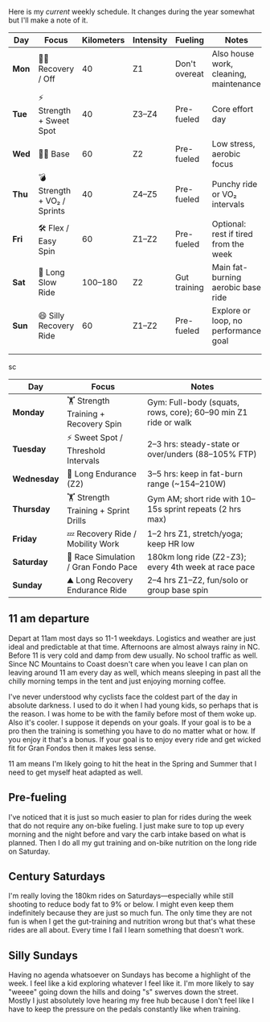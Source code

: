Here is my *current* weekly schedule. It changes during the year somewhat but I'll make a note of it.

| Day     | Focus                       | Kilometers | Intensity | Fueling       | Notes                                  |
| ------- | --------------------------- | ---------- | --------- | ------------- | -------------------------------------- |
| **Mon** | 🧘‍♂️ Recovery / Off        | 40         | Z1        | Don't overeat | Also house work, cleaning, maintenance |
| **Tue** | ⚡️ Strength + Sweet Spot    | 40         | Z3–Z4     | Pre-fueled    | Core effort day                        |
| **Wed** | 🧘‍♂️ Base                  | 60         | Z2        | Pre-fueled    | Low stress, aerobic focus              |
| **Thu** | 💣 Strength + VO₂ / Sprints | 40         | Z4–Z5     | Pre-fueled    | Punchy ride or VO₂ intervals           |
| **Fri** | 🛠 Flex / Easy Spin         | 60         | Z1–Z2     | Pre-fueled    | Optional: rest if tired from the week  |
| **Sat** | 🐢 Long Slow Ride           | 100–180    | Z2        | Gut training  | Main fat-burning aerobic base ride     |
| **Sun** | 😄 Silly Recovery Ride      | 60         | Z1–Z2     | Pre-fueled    | Explore or loop, no performance goal   |
|         |                             |            |           |               |                                        |
|         |                             |            |           |               |                                        |

sc

| Day        | Focus                               | Notes |
|------------|--------------------------------------|-------|
| **Monday** | 🏋️ Strength Training + Recovery Spin | Gym: Full-body (squats, rows, core); 60–90 min Z1 ride or walk  
| **Tuesday**| ⚡ Sweet Spot / Threshold Intervals   | 2–3 hrs: steady-state or over/unders (88–105% FTP)  
| **Wednesday**| 🚴 Long Endurance (Z2)              | 3–5 hrs: keep in fat-burn range (~154–210W)  
| **Thursday**| 🏋️ Strength Training + Sprint Drills | Gym AM; short ride with 10–15s sprint repeats (2 hrs max)  
| **Friday** | 💤 Recovery Ride / Mobility Work      | 1–2 hrs Z1, stretch/yoga; keep HR low  
| **Saturday**| 🏁 Race Simulation / Gran Fondo Pace | 180km long ride (Z2-Z3); every 4th week at race pace  
| **Sunday** | ⛰️ Long Recovery Endurance Ride       | 2–4 hrs Z1–Z2, fun/solo or group base spin  
## 11 am departure

Depart at 11am most days so 11-1 weekdays. Logistics and weather are just ideal and predictable at that time. Afternoons are almost always rainy in NC. Before 11 is very cold and damp from dew usually. No school traffic as well. Since NC Mountains to Coast doesn't care when you leave I can plan on leaving around 11 am every day as well, which means sleeping in past all the chilly morning temps in the tent and just enjoying morning coffee. 

I've never understood why cyclists face the coldest part of the day in absolute darkness. I used to do it when I had young kids, so perhaps that is the reason. I was home to be with the family before most of them woke up. Also it's cooler. I suppose it depends on your goals. If your goal is to be a pro then the training is something you have to do no matter what or how. If you enjoy it that's a bonus. If your goal is to enjoy every ride and get wicked fit for Gran Fondos then it makes less sense.

11 am means I'm likely going to hit the heat in the Spring and Summer that I need to get myself heat adapted as well.
## Pre-fueling

I've noticed that it is just so much easier to plan for rides during the week that do not require any on-bike fueling. I just make sure to top up every morning and the night before and vary the carb intake based on what is planned. Then I do all my gut training and on-bike nutrition on the long ride on Saturday.
## Century Saturdays

I'm really loving the 180km rides on Saturdays—especially while still shooting to reduce body fat to 9% or below. I might even keep them indefinitely because they are just so much fun. The only time they are not fun is when I get the gut-training and nutrition wrong but that's what these rides are all about. Every time I fail I learn something that doesn't work.
## Silly Sundays

Having no agenda whatsoever on Sundays has become a highlight of the week. I feel like a kid exploring whatever I feel like it. I'm more likely to say "weeee" going down the hills and doing "s" swerves down the street. Mostly I just absolutely love hearing my free hub because I don't feel like I have to keep the pressure on the pedals constantly like when training.